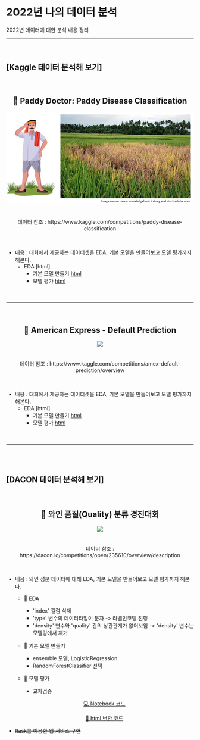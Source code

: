 # 2022년 나의 데이터 분석
 2022년 데이터에 대한 분석 내용 정리
 
 -----
<br>


## [Kaggle 데이터 분석해 보기]
<br>

<div align="center">
	<h2 align="center"> 🌾 Paddy Doctor: Paddy Disease Classification</h3>
	<img src="https://raw.githubusercontent.com/paddydoc/paddydoc.github.io/main/assets/img/paddy-disease-farmer.jpg" width=500> <br><br>
	<p> 데이터 참조 : https://www.kaggle.com/competitions/paddy-disease-classification</p>
</div>
<br>

  * 내용 : 대회에서 제공하는 데이터셋을 EDA, 기본 모델을 만들어보고 모델 평가까지 해본다.
    * EDA [html]
	  * 기본 모델 만들기 [html]()
	  * 모델 평가 [html]()
	  <br>
	<br>
-----
<br>


<div align="center">
	<h2 align="center"> 🧭 American Express - Default Prediction</h3>
	<img src="https://thumbs.dreamstime.com/b/american-express-amex-platinum-marriott-rewards-card-white-table-american-express-amex-platinum-card-marriott-hotels-155218226.jpg" width=500> <br><br>
	<p> 데이터 참조 : https://www.kaggle.com/competitions/amex-default-prediction/overview</p>
</div>
<br>

  * 내용 : 대회에서 제공하는 데이터셋을 EDA, 기본 모델을 만들어보고 모델 평가까지 해본다.
    * EDA [html]
	  * 기본 모델 만들기 [html]()
	  * 모델 평가 [html]()
	  <br>
	<br>
-----
<br>
<br>

	  
## [DACON 데이터 분석해 보기]
<br>

<div align="center">
	<h2 align="center"> 🍷 와인 품질(Quality) 분류 경진대회</h3>
	<img src="https://sim-yeonsoo.github.io/MyDataAnalysis/Wine_Quality/wine_pic.jpg" width=500> <br><br>
	<p> 데이터 참조 : https://dacon.io/competitions/open/235610/overview/description</p>
</div>
<br>
  
  * 내용 :  와인 성분 데이터에 대해 EDA, 기본 모델을 만들어보고 모델 평가까지 해본다.

	  * 🚩 EDA
		* 'index' 컬럼 삭제
		* 'type' 변수의 데이터타입이 문자 -> 라벨인코딩 진행
		* 'density' 변수와 'quality' 간의 상관관계가 없어보임 -> 'density' 변수는 모델링에서 제거

	  * 🚩 기본 모델 만들기
		* ensemble 모델, LogisticRegression
		* RandomForestClassifier 선택
	  * 🚩 모델 평가
		* 교차검증
		
	[<p align="center">:computer: Notebook 코드](https://github.com/Sim-Yeonsoo/MyDataAnalysis/blob/main/Wine_Quality/Wine_Quality_EDA.ipynb)
	[<p align="center">📑 html 변환 코드](https://sim-yeonsoo.github.io/MyDataAnalysis/Wine_Quality/Wine_Quality_EDA.html)

  
  * ~~flask를 이용한 웹 서비스 구현~~
